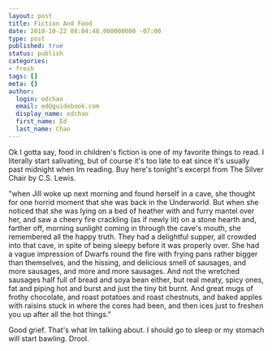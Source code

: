 ```yaml
---
layout: post
title: Fiction And Food
date: 2010-10-22 08:04:48.000000000 -07:00
type: post
published: true
status: publish
categories:
- fresh
tags: []
meta: {}
author:
  login: edchao
  email: ed@guidebook.com
  display_name: edchao
  first_name: Ed
  last_name: Chao
---
```

<p>Ok I gotta say, food in children's fiction is one of my favorite things to read.  I literally start salivating, but of course it's too late to eat since it's usually past midnight when Im reading.  Buy here's tonight's excerpt from The Silver Chair by C.S. Lewis. </p>
<p>"when Jill woke up next morning and found herself in a cave, she thought for one horrid moment that she was back in the Underworld. But when she noticed that she was lying on a bed of heather with and furry mantel over her, and saw a cheery fire crackling (as if newly lit) on a stone hearth and, farther off, morning sunlight coming in through the cave's mouth, she remembered all the happy truth. They had a delightful supper, all crowded into that cave, in spite of being sleepy before it was properly over. She had a vague impression of Dwarfs round the fire with frying pans rather bigger than themselves, and the hissing, and delicious smell of sausages, and more sausages, and more and more sausages. And not the wretched sausages half full of bread and soya bean either, but real meaty, spicy ones, fat and piping hot and burst and just the tiny bit burnt. And great mugs of frothy chocolate, and roast potatoes and roast chestnuts, and baked apples with raisins stuck in where the cores had been, and then ices just to freshen you up after all the hot things."</p>
<p>Good grief. That's what Im talking about. I should go to sleep or my stomach will start bawling.  Drool.</p>
